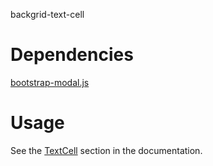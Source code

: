 backgrid-text-cell

Dependencies
============

[bootstrap-modal.js](http://twitter.github.com/bootstrap/javascript.html#modals)

Usage
====

See the [TextCell](http://wyuenho.github.com/backgrid/#api-text-cell) section in
the documentation.